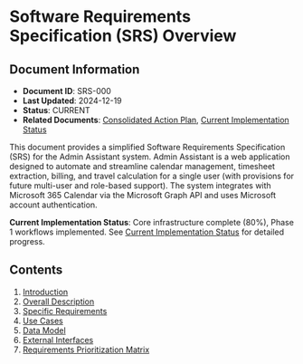 # Software Requirements Specification (SRS) Overview

## Document Information
- **Document ID**: SRS-000
- **Last Updated**: 2024-12-19
- **Status**: CURRENT
- **Related Documents**: [Consolidated Action Plan](../CAP-001-Consolidated-Action-Plan.md), [Current Implementation Status](../CIS-001-Current-Implementation-Status.md)

This document provides a simplified Software Requirements Specification (SRS) for the Admin Assistant system. Admin Assistant is a web application designed to automate and streamline calendar management, timesheet extraction, billing, and travel calculation for a single user (with provisions for future multi-user and role-based support). The system integrates with Microsoft 365 Calendar via the Microsoft Graph API and uses Microsoft account authentication.

**Current Implementation Status**: Core infrastructure complete (80%), Phase 1 workflows implemented. See [Current Implementation Status](../CIS-001-Current-Implementation-Status.md) for detailed progress.

## Contents

1. [Introduction](1-SRS-Introduction.md)
2. [Overall Description](2-SRS-Overall-Description.md)
3. [Specific Requirements](3-SRS-Specific-Requirements.md)
4. [Use Cases](4-SRS-Use-Cases.md)
5. [Data Model](5-SRS-Data-Model.md)
6. [External Interfaces](6-SRS-External-Interfaces.md)
7. [Requirements Prioritization Matrix](7-SRS-Prioritization-Matrix.md)
